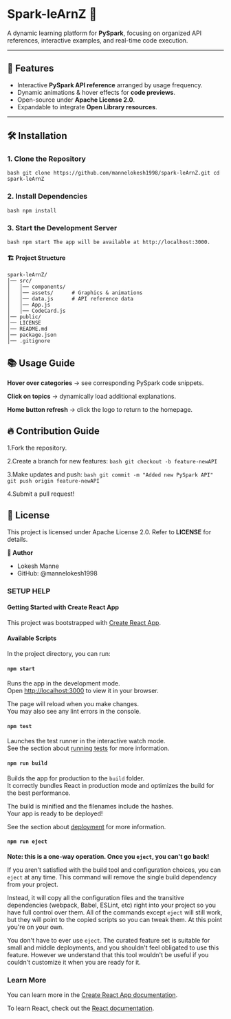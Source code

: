 # Spark-leArnZ 🚀

A dynamic learning platform for **PySpark**, focusing on organized API references, interactive examples, and real-time code execution.

---

## 🌟 Features
- Interactive **PySpark API reference** arranged by usage frequency.
- Dynamic animations & hover effects for **code previews**.
- Open-source under **Apache License 2.0**.
- Expandable to integrate **Open Library resources**.

---

## 🛠 Installation

### **1. Clone the Repository**
` bash
git clone https://github.com/mannelokesh1998/spark-leArnZ.git
cd spark-leArnZ `

### **2. Install Dependencies**
`bash
npm install`
### **3. Start the Development Server**
`bash
npm start
The app will be available at http://localhost:3000.`

#### 🏗 Project Structure
```
spark-leArnZ/
│── src/
│   │── components/
│   │── assets/      # Graphics & animations
│   │── data.js      # API reference data
│   │── App.js
│   │── CodeCard.js
│── public/
│── LICENSE
│── README.md
│── package.json
│── .gitignore
```

## 📚 Usage Guide
**Hover over categories** → see corresponding PySpark code snippets.

**Click on topics** → dynamically load additional explanations.

**Home button refresh** → click the logo to return to the homepage.

## 🔥 Contribution Guide
1.Fork the repository.

2.Create a branch for new features:
`bash
git checkout -b feature-newAPI`

3.Make updates and push:
`bash
git commit -m "Added new PySpark API"
git push origin feature-newAPI`

4.Submit a pull request!

## 📝 License
This project is licensed under Apache License 2.0. Refer to **LICENSE** for details.

**👤 Author**
- Lokesh Manne
- GitHub: @mannelokesh1998

### SETUP HELP
#### Getting Started with Create React App

This project was bootstrapped with [Create React App](https://github.com/facebook/create-react-app).

#### Available Scripts

In the project directory, you can run:

#### `npm start`

Runs the app in the development mode.\
Open [http://localhost:3000](http://localhost:3000) to view it in your browser.

The page will reload when you make changes.\
You may also see any lint errors in the console.

#### `npm test`

Launches the test runner in the interactive watch mode.\
See the section about [running tests](https://facebook.github.io/create-react-app/docs/running-tests) for more information.

#### `npm run build`

Builds the app for production to the `build` folder.\
It correctly bundles React in production mode and optimizes the build for the best performance.

The build is minified and the filenames include the hashes.\
Your app is ready to be deployed!

See the section about [deployment](https://facebook.github.io/create-react-app/docs/deployment) for more information.

#### `npm run eject`

**Note: this is a one-way operation. Once you `eject`, you can't go back!**

If you aren't satisfied with the build tool and configuration choices, you can `eject` at any time. This command will remove the single build dependency from your project.

Instead, it will copy all the configuration files and the transitive dependencies (webpack, Babel, ESLint, etc) right into your project so you have full control over them. All of the commands except `eject` will still work, but they will point to the copied scripts so you can tweak them. At this point you're on your own.

You don't have to ever use `eject`. The curated feature set is suitable for small and middle deployments, and you shouldn't feel obligated to use this feature. However we understand that this tool wouldn't be useful if you couldn't customize it when you are ready for it.

### Learn More

You can learn more in the [Create React App documentation](https://facebook.github.io/create-react-app/docs/getting-started).

To learn React, check out the [React documentation](https://reactjs.org/).
